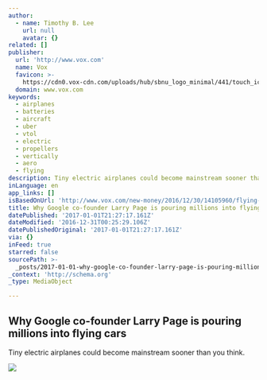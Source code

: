 ```yaml
---
author:
  - name: Timothy B. Lee
    url: null
    avatar: {}
related: []
publisher:
  url: 'http://www.vox.com'
  name: Vox
  favicon: >-
    https://cdn0.vox-cdn.com/uploads/hub/sbnu_logo_minimal/441/touch_icon_iphone_retina_1000_yellow.755.png
  domain: www.vox.com
keywords:
  - airplanes
  - batteries
  - aircraft
  - uber
  - vtol
  - electric
  - propellers
  - vertically
  - aero
  - flying
description: Tiny electric airplanes could become mainstream sooner than you think.
inLanguage: en
app_links: []
isBasedOnUrl: 'http://www.vox.com/new-money/2016/12/30/14105960/flying-car-future-explained'
title: Why Google co-founder Larry Page is pouring millions into flying cars
datePublished: '2017-01-01T21:27:17.161Z'
dateModified: '2016-12-31T00:25:29.106Z'
datePublishedOriginal: '2017-01-01T21:27:17.161Z'
via: {}
inFeed: true
starred: false
sourcePath: >-
  _posts/2017-01-01-why-google-co-founder-larry-page-is-pouring-millions-into-fl.md
_context: 'http://schema.org'
_type: MediaObject

---
```

<article style=""><h1>Why Google co-founder Larry Page is pouring millions into flying cars</h1><p>Tiny electric airplanes could become mainstream sooner than you think.</p><img src="https://cdn0.vox-cdn.com/uploads/chorus_image/image/52506275/609560112.0.jpeg" /></article>